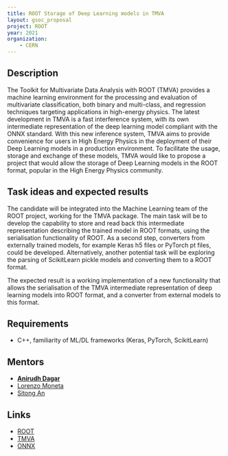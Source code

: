 ```yaml
---
title: ROOT Storage of Deep Learning models in TMVA  
layout: gsoc_proposal
project: ROOT
year: 2021
organization:
    - CERN
---
```


## Description

The Toolkit for Multivariate Data Analysis with ROOT (TMVA) provides a machine learning environment for the processing and evaluation of multivariate classification, both binary and multi-class, and regression techniques targeting applications in high-energy physics. The latest development in TMVA is a fast interference system, with its own intermediate representation of the deep learning model compliant with the ONNX standard. With this new inference system, TMVA aims to provide convenience for users in High Energy Physics in the deployment of their Deep Learning models in a production environment. To facilitate the usage, storage and exchange of these models, TMVA would like to propose a project that would allow the storage of Deep Learning models in the ROOT format, popular in the High Energy Physics community.

## Task ideas and expected results

The candidate will be integrated into the Machine Learning team of the ROOT project, working for the TMVA package. The main task will be to develop the capability to store and read back this intermediate representation describing the trained model in ROOT formats, using the serialisation functionality of ROOT. As a second step, converters from externally trained models, for example Keras h5 files or PyTorch pt files, could be developed. Alternatively, another potential task will be exploring the parsing of ScikitLearn pickle models and converting them to a ROOT format.

The expected result is a working implementation of a new functionality that allows the serialisation of the TMVA intermediate representation of deep learning models into ROOT format, and a converter from external models to this format.

## Requirements
 * C++, familiarity of ML/DL frameworks (Keras, PyTorch, ScikitLearn)

## Mentors
 * **[Anirudh Dagar](mailto:anirudhdagar6@gmail.com)**
 * [Lorenzo Moneta](mailto:Lorenzo.Moneta@cern.ch)
 * [Sitong An](mailto:s.an@cern.ch)

## Links
 * [ROOT](https://root.cern/)
 * [TMVA](https://root.cern/manual/tmva/)
 * [ONNX](https://onnx.ai)
